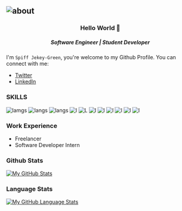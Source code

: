 ![about](https://github.com/SpiffGreen/cdn/blob/main/about.png?raw=true)
-----------------------
<h3 align="center">Hello World 👋</h3>
<h5 align="center">Software Engineer | Student Developer</h5>

I'm `Spiff Jekey-Green`, you're welcome to my Github Profile. You can connect with me:
* [Twitter](https://twitter.com/spiffGreen)
* [LinkedIn](https://ng.linkedin.com/in/spiff-jekey-green-315199212)

### SKILLS
  
![lamgs](https://img.shields.io/badge/JavaScript-F7DF1E?style=for-the-badge&logo=javascript&logoColor=black)
![langs](https://img.shields.io/badge/Python-FFD43B?style=for-the-badge&logo=python&logoColor=darkgreen)
![langs](https://img.shields.io/badge/CSS3-1572B6?style=for-the-badge&logo=css3&logoColor=white)
![l](https://img.shields.io/badge/HTML5-E34F26?style=for-the-badge&logo=html5&logoColor=white) 
![L](https://img.shields.io/badge/Node.js-43853D?style=for-the-badge&logo=node-dot-js&logoColor=white)
![l](https://img.shields.io/badge/C%2B%2B-00599C?style=for-the-badge&logo=c%2B%2B&logoColor=white)
![l](https://img.shields.io/badge/Java-ED8B00?style=for-the-badge&logo=java&logoColor=white)
![l](https://img.shields.io/badge/MySQL-00000F?style=for-the-badge&logo=mysql&logoColor=white)
![l](https://img.shields.io/badge/React-20232A?style=for-the-badge&logo=react&logoColor=61DAFB)
![l](https://img.shields.io/badge/Django-092E20?style=for-the-badge&logo=django&logoColor=green)
![l](https://img.shields.io/badge/firebase-ffca28?style=for-the-badge&logo=firebase&logoColor=black)
  
### Work Experience
* Freelancer
* Software Developer Intern

### Github Stats
[![My GitHub Stats](https://github-readme-stats.vercel.app/api/?username=spiffgreen&count_private=true&theme=tokyonight&showicons=true)]()

### Language Stats
[![My GitHub Language Stats](https://github-readme-stats.vercel.app/api/top-langs/?username=spiffgreen&langs_count=10&theme=tokyonight)]()
